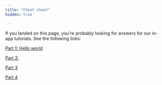 ```yaml
---
title: "Cheat sheet"
hidden: true

---
```


If you landed on this page, you're probably looking for answers for our in-app tutorials.  See the following links:

[Part 1: Hello world](doc:cheat#part-1)

[Part 2:](doc:cheat#part-2)

[Part 3](doc:cheat#part-3)

[Part 4](doc:cheat#part-4)





